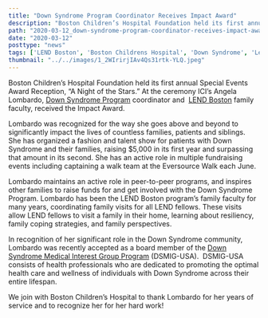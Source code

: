 ```yaml
---
title: "Down Syndrome Program Coordinator Receives Impact Award"
description: "Boston Children’s Hospital Foundation held its first annual Special Events Award Reception, “A Night of the Stars.” At the ceremony ICI’s Angela Lombardo, coordinator and  LEND Boston family faculty, received the Impact Award."
path: "2020-03-12_down-syndrome-program-coordinator-receives-impact-award"
date: "2020-03-12"
posttype: "news"
tags: ['LEND Boston', 'Boston Childrens Hospital', 'Down Syndrome', 'Lend Program', 'Angela Lombardo']
thumbnail: "../../images/1_2WIrirjIAv4Qs31rtk-YLQ.jpeg"
---
```




Boston Children’s Hospital Foundation held its first annual Special Events Award Reception, “A Night of the Stars.” At the ceremony ICI’s Angela Lombardo, [Down Syndrome Program](https://www.childrenshospital.org/centers-and-services/programs/a-_-e/down-syndrome-program) coordinator and  [LEND Boston](https://www.lendboston.org/) family faculty, received the Impact Award.

Lombardo was recognized for the way she goes above and beyond to significantly impact the lives of countless families, patients and siblings. She has organized a fashion and talent show for patients with Down Syndrome and their families, raising $5,000 in its first year and surpassing that amount in its second. She has an active role in multiple fundraising events including captaining a walk team at the Eversource Walk each June.

Lombardo maintains an active role in peer-to-peer programs, and inspires other families to raise funds for and get involved with the Down Syndrome Program. Lombardo has been the LEND Boston program’s family faculty for many years, coordinating family visits for all LEND fellows. These visits allow LEND fellows to visit a family in their home, learning about resiliency, family coping strategies, and family perspectives.

In recognition of her significant role in the Down Syndrome community, Lombardo was recently accepted as a board member of the [Down Syndrome Medical Interest Group Program](https://www.dsmig-usa.org/) (DSMIG-USA).  DSMIG-USA consists of health professionals who are dedicated to promoting the optimal health care and wellness of individuals with Down Syndrome across their entire lifespan.

We join with Boston Children’s Hospital to thank Lombardo for her years of service and to recognize her for her hard work!
